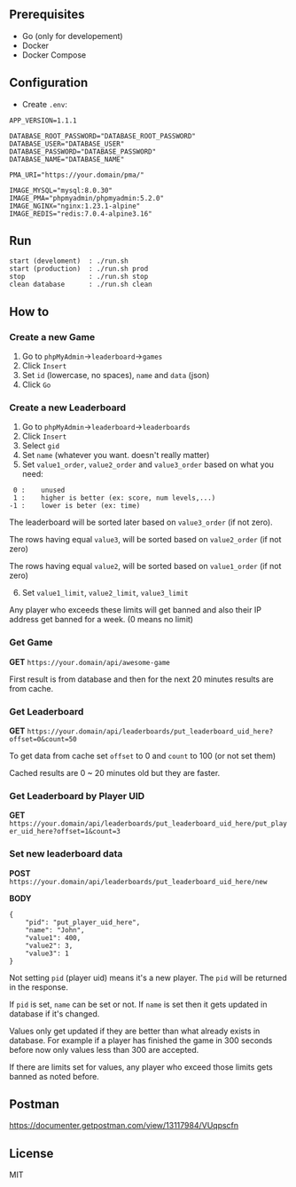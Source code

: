## Prerequisites
- Go (only for developement)
- Docker
- Docker Compose

## Configuration
- Create `.env`:
```
APP_VERSION=1.1.1

DATABASE_ROOT_PASSWORD="DATABASE_ROOT_PASSWORD"
DATABASE_USER="DATABASE_USER"
DATABASE_PASSWORD="DATABASE_PASSWORD"
DATABASE_NAME="DATABASE_NAME"

PMA_URI="https://your.domain/pma/"

IMAGE_MYSQL="mysql:8.0.30"
IMAGE_PMA="phpmyadmin/phpmyadmin:5.2.0"
IMAGE_NGINX="nginx:1.23.1-alpine"
IMAGE_REDIS="redis:7.0.4-alpine3.16"
```

## Run
```
start (develoment)  : ./run.sh
start (production)  : ./run.sh prod
stop                : ./run.sh stop
clean database      : ./run.sh clean
```

## How to

### Create a new Game
1. Go to `phpMyAdmin`->`leaderboard`->`games`
2. Click `Insert`
3. Set `id` (lowercase, no spaces), `name` and `data` (json)
4. Click `Go`

### Create a new Leaderboard
1. Go to `phpMyAdmin`->`leaderboard`->`leaderboards`
2. Click `Insert`
3. Select `gid`
4. Set `name` (whatever you want. doesn't really matter)
5. Set `value1_order`, `value2_order` and `value3_order` based on what you need: <br />

```
 0 :    unused
 1 :    higher is better (ex: score, num levels,...)
-1 :    lower is beter (ex: time)
```

The leaderboard will be sorted later based on `value3_order` (if not zero).

The rows having equal `value3`, will be sorted based on `value2_order` (if not zero)

The rows having equal `value2`, will be sorted based on `value1_order` (if not zero)

6. Set `value1_limit`, `value2_limit`, `value3_limit`

Any player who exceeds these limits will get banned and also their IP address get banned for a week. (0 means no limit)

### Get Game
**GET** `https://your.domain/api/awesome-game`

First result is from database and then for the next 20 minutes results are from cache.

### Get Leaderboard
**GET** `https://your.domain/api/leaderboards/put_leaderboard_uid_here?offset=0&count=50`

To get data from cache set `offset` to 0 and `count` to 100 (or not set them)

Cached results are 0 ~ 20 minutes old but they are faster.

### Get Leaderboard by Player UID
**GET** `https://your.domain/api/leaderboards/put_leaderboard_uid_here/put_player_uid_here?offset=1&count=3`

### Set new leaderboard data
**POST** `https://your.domain/api/leaderboards/put_leaderboard_uid_here/new`

**BODY**
```
{
    "pid": "put_player_uid_here",
    "name": "John",
    "value1": 400,
    "value2": 3,
    "value3": 1
}
```

Not setting `pid` (player uid) means it's a new player.
The `pid` will be returned in the response.

If `pid` is set, `name` can be set or not. If `name` is set then it gets updated in database if it's changed.

Values only get updated if they are better than what already exists in database. For example if a player has finished the game in 300 seconds before now only values less than 300 are accepted. 

If there are limits set for values, any player who exceed those limits gets banned as noted before.

## Postman
https://documenter.getpostman.com/view/13117984/VUqpscfn

## License
MIT